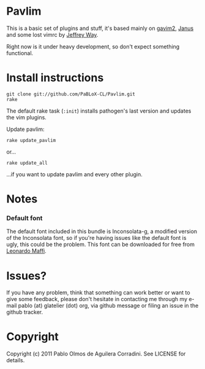 Pavlim
======

This is a basic set of plugins and stuff, it's based mainly on [gavim2](https://github.com/gaveen/gavim2/), [Janus](https://github.com/carlhuda/janus) and some lost vimrc by [Jeffrey Way](http://net.tutsplus.com/articles/general/top-10-pitfalls-when-switching-to-vim/ "Top 10 pitfalls when switching to vim").

Right now is it under heavy development, so don't expect something functional.

Install instructions
====================

    git clone git://github.com/PaBLoX-CL/Pavlim.git
    rake

The default rake task (`:init`) installs pathogen's last version and updates
the vim plugins.

Update pavlim:

    rake update_pavlim

or...

    rake update_all

...if you want to update pavlim and every other plugin.

Notes
=====

### Default font ###

The default font included in this bundle is Inconsolata-g, a modified
version of the Inconsolata font, so if you're having issues like the
default font is ugly, this could be the problem. This font can be
downloaded for free from [Leonardo Maffi](http://www.fantascienza.net/leonardo/ar/inconsolatag/inconsolata-g_font.zip).

Issues?
=======

If you have any problem, think that something can work better or want to
give some feedback, please don't hesitate in contacting me through my
e-mail pablo (at) glatelier (dot) org, via github message or filing an
issue in the github tracker.

Copyright
=========

Copyright (c) 2011 Pablo Olmos de Aguilera Corradini. See LICENSE for
details.
